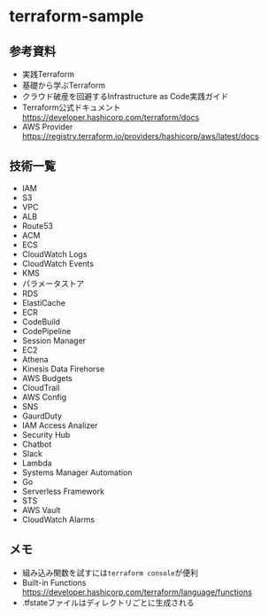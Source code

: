 # terraform-sample

## 参考資料
- 実践Terraform
- 基礎から学ぶTerraform
- クラウド破産を回避するInfrastructure as Code実践ガイド
- Terraform公式ドキュメント  
https://developer.hashicorp.com/terraform/docs
- AWS Provider  
  https://registry.terraform.io/providers/hashicorp/aws/latest/docs

## 技術一覧
- IAM
- S3
- VPC
- ALB
- Route53
- ACM
- ECS
- CloudWatch Logs
- CloudWatch Events
- KMS
- パラメータストア
- RDS
- ElastiCache
- ECR
- CodeBuild
- CodePipeline
- Session Manager
- EC2
- Athena
- Kinesis Data Firehorse
- AWS Budgets
- CloudTrail
- AWS Config
- SNS
- GaurdDuty
- IAM Access Analizer
- Security Hub
- Chatbot
- Slack
- Lambda
- Systems Manager Automation
- Go
- Serverless Framework
- STS
- AWS Vault
- CloudWatch Alarms

## メモ
- 組み込み関数を試すには`terraform console`が便利
- Built-in Functions  
https://developer.hashicorp.com/terraform/language/functions
- .tfstateファイルはディレクトリごとに生成される
